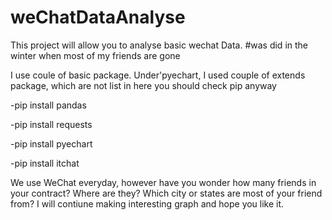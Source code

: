 # weChatDataAnalyse
This project will allow you to analyse basic wechat  Data.      #was did in the winter when most of my friends are gone

I use coule of basic package. Under'pyechart, I used couple of extends package, which are not list in here you should check pip anyway

-pip install pandas 

-pip install requests

-pip install pyechart

-pip install itchat

We use WeChat everyday, however have you wonder how many friends in your contract? Where are they? Which city or states are most of your friend from?
I will contiune making interesting graph and hope you like it.
